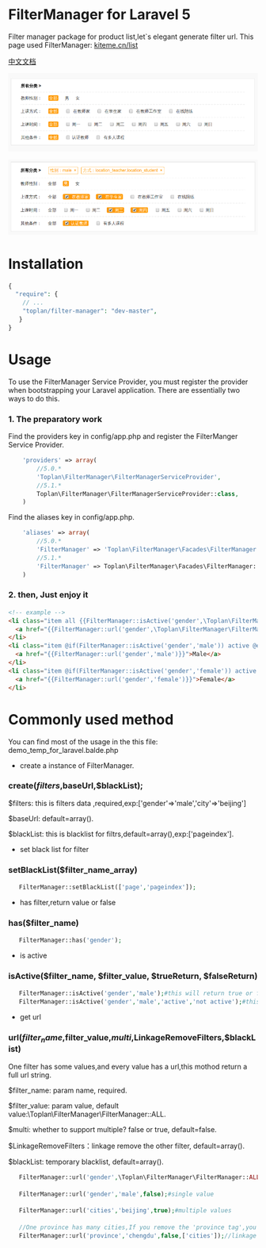 # FilterManager for Laravel 5
Filter manager package for product list,let`s elegant generate filter url.
This page used FilterManager: [kiteme.cn/list](http://kiteme.cn/list)

[中文文档](https://github.com/toplan/FilterManager/blob/master/README_CN.md)

![demo image](fm-demo.png)

![demo image](fm-demo2.png)

# Installation

```php
{
  "require": {
    // ...
    "toplan/filter-manager": "dev-master",
   }
}
```

# Usage

To use the FilterManager Service Provider, you must register the provider when bootstrapping your Laravel application. There are essentially two ways to do this.

### 1. The preparatory work

Find the providers key in config/app.php and register the FilterManger Service Provider.
```php
    'providers' => array(
        //5.0.*
        'Toplan\FilterManager\FilterManagerServiceProvider',
        //5.1.*
        Toplan\FilterManager\FilterManagerServiceProvider::class,
    )
```    
Find the aliases key in config/app.php.
```php
    'aliases' => array(
        //5.0.*
        'FilterManager' => 'Toplan\FilterManager\Facades\FilterManager',
        //5.1.*
        'FilterManager' => Toplan\FilterManager\Facades\FilterManager::class,
    )
```

### 2. then, Just enjoy it

```html
<!-- example -->
<li class="item all {{FilterManager::isActive('gender',\Toplan\FilterManager\FilterManager::ALL,'active','')}}">
  <a href="{{FilterManager::url('gender',\Toplan\FilterManager\FilterManager::ALL)}}">All</a>
</li>
<li class="item @if(FilterManager::isActive('gender','male')) active @endif">
  <a href="{{FilterManager::url('gender','male')}}">Male</a>
</li>
<li class="item @if(FilterManager::isActive('gender','female')) active @endif">
  <a href="{{FilterManager::url('gender','female')}}">Female</a>
</li>
```

# Commonly used method 
 You can find most of the usage in the this file: demo_temp_for_laravel.balde.php
 
 * create a instance of FilterManager.
 ### create($filters,$baseUrl,$blackList);
 
 $filters: this is filters data ,required,exp:['gender'=>'male','city'=>'beijing']
 
 $baseUrl: default=array().
 
 $blackList: this is blacklist for filtrs,default=array(),exp:['pageindex'].
 
 * set black list for filter
 ### setBlackList($filter_name_array)
 ```php
    FilterManager::setBlackList(['page','pageindex']);
 ```

 * has filter,return value or false
  ### has($filter_name)
 ```php
    FilterManager::has('gender');
 ```
 
 * is active
 ### isActive($filter_name, $filter_value, $trueReturn, $falseReturn)
 ```php
    FilterManager::isActive('gender','male');#this will return true or false;
    FilterManager::isActive('gender','male','active','not active');#this will return 'active' or 'not active';
 ```
 
 * get url
 
 ### url($filter_name,$filter_value,$multi,$LinkageRemoveFilters,$blackList)

 One filter has some values,and every value has a url,this mothod return a full url string.

 $filter_name: param name, required.
 
 $filter_value: param value, default value:\Toplan\FilterManager\FilterManager::ALL.
 
 $multi: whether to support multiple? false or true, default=false.
 
 $LinkageRemoveFilters：linkage remove the other filter, default=array().
 
 $blackList: temporary blacklist, default=array().
 
 ```php
    FilterManager::url('gender',\Toplan\FilterManager\FilterManager::ALL);//without gender param
    
    FilterManager::url('gender','male',false);#single value

    FilterManager::url('cities','beijing',true);#multiple values
    
    //One province has many cities,If you remove the 'province tag',you should linkage remove the selected cities
    FilterManager::url('province','chengdu',false,['cities']);//linkage remove selected cities
``` 
 

